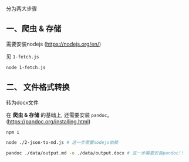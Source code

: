 分为两大步骤

## 一、爬虫 & 存储

需要安装nodejs (https://nodejs.org/en/)

见 `1-fetch.js`

```sh
node 1-fetch.js
```

## 二、 文件格式转换

转为docx文件

在 **爬虫 & 存储** 的基础上, 还需要安装 `pandoc`。 (https://pandoc.org/installing.html)

``` sh
npm i
```

```sh
node ./2-json-to-md.js # 这一步需要nodejs依赖
```

```sh
pandoc ./data/output.md -o ./data/output.docx # 这一步需要安装pandoc!!
```
